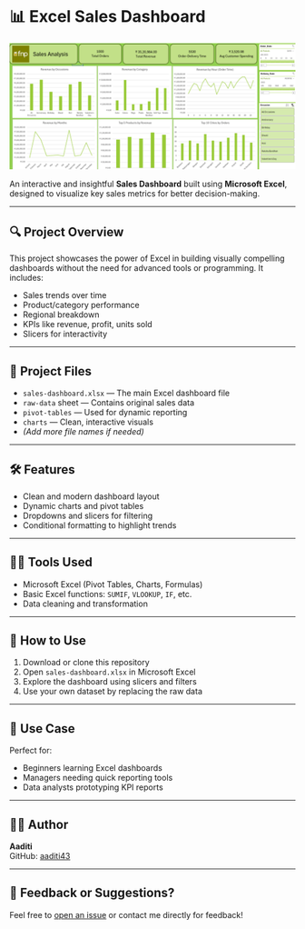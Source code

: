 # 📊 Excel Sales Dashboard
![Excel Sales Dashboard](dashboard.png)

An interactive and insightful **Sales Dashboard** built using **Microsoft Excel**, designed to visualize key sales metrics for better decision-making.

---

## 🔍 Project Overview

This project showcases the power of Excel in building visually compelling dashboards without the need for advanced tools or programming. It includes:

- Sales trends over time
- Product/category performance
- Regional breakdown
- KPIs like revenue, profit, units sold
- Slicers for interactivity

---

## 📁 Project Files

- `sales-dashboard.xlsx` — The main Excel dashboard file
- `raw-data` sheet — Contains original sales data
- `pivot-tables` — Used for dynamic reporting
- `charts` — Clean, interactive visuals
- *(Add more file names if needed)*

---

## 🛠 Features

- Clean and modern dashboard layout
- Dynamic charts and pivot tables
- Dropdowns and slicers for filtering
- Conditional formatting to highlight trends

---

## 🧑‍💻 Tools Used

- Microsoft Excel (Pivot Tables, Charts, Formulas)
- Basic Excel functions: `SUMIF`, `VLOOKUP`, `IF`, etc.
- Data cleaning and transformation

---

## 🚀 How to Use

1. Download or clone this repository
2. Open `sales-dashboard.xlsx` in Microsoft Excel
3. Explore the dashboard using slicers and filters
4. Use your own dataset by replacing the raw data

---

## 📌 Use Case

Perfect for:
- Beginners learning Excel dashboards
- Managers needing quick reporting tools
- Data analysts prototyping KPI reports

---

## 🙋‍♀️ Author

**Aaditi**  
GitHub: [aaditi43](https://github.com/aaditi43)

---

## 🌟 Feedback or Suggestions?

Feel free to [open an issue](https://github.com/aaditi43/excel-sales-dashboard/issues) or contact me directly for feedback!

